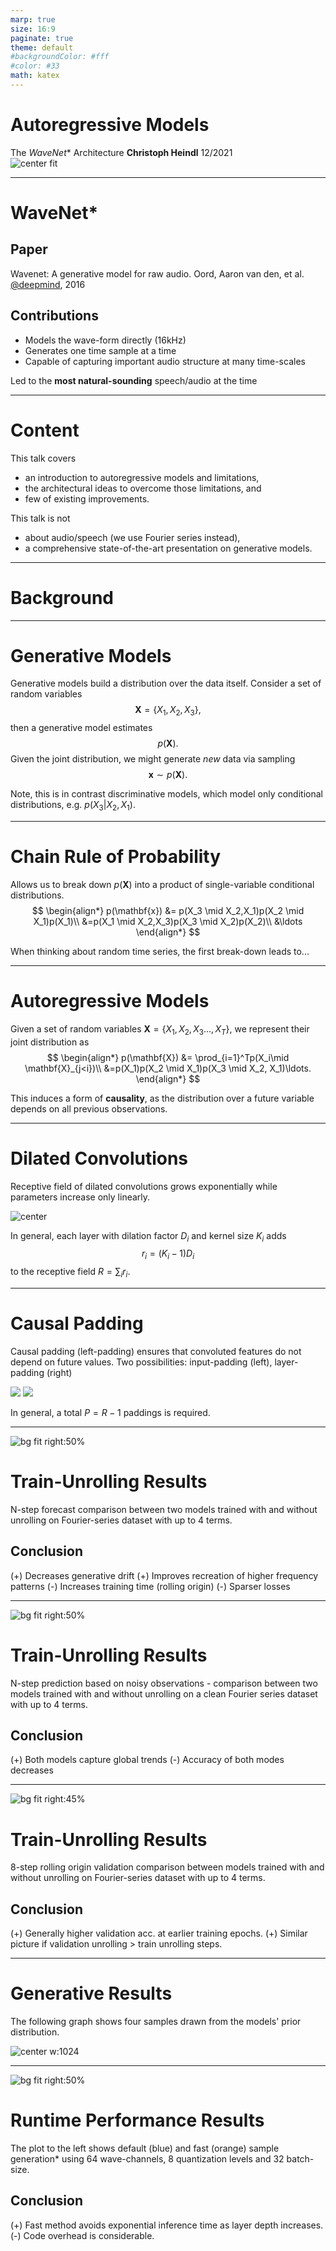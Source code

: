 ```yaml
---
marp: true
size: 16:9
paginate: true
theme: default
#backgroundColor: #fff
#color: #33
math: katex
---
```

<!-- 
_class: lead
_paginate: false
 -->
<style>
section { 
    font-size: 20px; 
}
img[alt~="center"] {
  display: block;
  margin: 0 auto;
}
</style>
<style scoped>section { font-size: 30px; }</style>

# Autoregressive Models
The *WaveNet** Architecture
**Christoph Heindl**
12/2021
![center fit](wave.png)

---
<!-- 
_footer: '*https://arxiv.org/abs/1609.03499'
_paginate: true
 -->
# WaveNet*

## Paper
Wavenet: A generative model for raw audio.
Oord, Aaron van den, et al.
[@deepmind](https://deepmind.com/blog/article/wavenet-generative-model-raw-audio), 2016

## Contributions
- Models the wave-form directly (16kHz)
- Generates one time sample at a time
- Capable of capturing important audio structure at many time-scales

Led to the **most natural-sounding** speech/audio at the time

---

# Content

This talk covers
 - an introduction to autoregressive models and limitations,
 - the architectural ideas to overcome those limitations, and
 - few of existing improvements.

This talk is not
 - about audio/speech (we use Fourier series instead),
 - a comprehensive state-of-the-art presentation on generative models.

---

# Background

--- 

# Generative Models

Generative models build a distribution over the data itself. Consider a set of random variables 
$$
\mathbf{X}=\{X_1,X_2,X_3\},
$$
then a generative model estimates 
$$
p(\mathbf{X}).
$$
Given the joint distribution, we might generate *new* data via sampling 
$$
\mathbf{x} \sim p(\mathbf{X}).
$$

Note, this is in contrast discriminative models, which model only conditional distributions, e.g. $p(X_3|X_2,X_1)$.

---

# Chain Rule of Probability

Allows us to break down $p(\mathbf{X})$ into a product of single-variable conditional distributions. 
$$
\begin{align*}
p(\mathbf{x}) &= p(X_3 \mid X_2,X_1)p(X_2 \mid X_1)p(X_1)\\
&=p(X_1 \mid X_2,X_3)p(X_3 \mid X_2)p(X_2)\\
&\ldots
\end{align*}
$$

When thinking about random time series, the first break-down leads to...

---

# Autoregressive Models

Given a set of random variables $\mathbf{X}=\{X_1,X_2,X_3...,X_T\}$, we represent their joint distribution as
$$
\begin{align*}
p(\mathbf{X}) &= \prod_{i=1}^Tp(X_i\mid \mathbf{X}_{j<i})\\
&=p(X_1)p(X_2 \mid X_1)p(X_3 \mid X_2, X_1)\ldots.
\end{align*}
$$

This induces a form of **causality**, as the distribution over a future variable depends on all previous observations.

---

# Dilated Convolutions
<!--_footer: Note, how each input (orange) within the receptive field is used exactly once.-->
Receptive field of dilated convolutions grows exponentially while parameters increase only linearly.

![center](wavenet-dilated-convolutions.svg)

In general, each layer with dilation factor $D_i$ and kernel size $K_i$ adds
$$
 r_i = (K_i-1)D_i
$$
to the receptive field $R=\sum_i r_i$.

---

# Causal Padding


Causal padding (left-padding) ensures that convoluted features do not depend on future values. Two possibilities: input-padding (left), layer-padding (right)

![](wavenet-causal-padding.svg) ![](wavenet-causal-padding2.svg)

In general, a total $P=R-1$ paddings is required.

<!--_footer: Autoregressive library uses layer-padding, WaveNet paper suggest input padding.-->
---

![bg fit right:50%](compare_curves_train_unroll.svg)

# Train-Unrolling Results

N-step forecast comparison between two models trained with and without unrolling on Fourier-series dataset with up to 4 terms.

## Conclusion
(+) Decreases generative drift
(+) Improves recreation of higher frequency patterns
(-) Increases training time (rolling origin)
(-) Sparser losses

---

![bg fit right:50%](compare_curves_noise.svg)

# Train-Unrolling Results

N-step prediction based on noisy observations - comparison between two models trained with and without unrolling on a clean Fourier series dataset with up to 4 terms.

## Conclusion
(+) Both models capture global trends
(-) Accuracy of both modes decreases

---

![bg fit right:45%](compare_val_acc.svg)

# Train-Unrolling Results

8-step rolling origin validation comparison between models trained with and without unrolling on Fourier-series dataset with up to 4 terms.

## Conclusion
(+) Generally higher validation acc. at earlier training epochs.
(+) Similar picture if validation unrolling > train unrolling steps.

---

# Generative Results

The following graph shows four samples drawn from the models' prior distribution.

![center w:1024](prior_samples.svg)

---

![bg fit right:50%](benchmark_generators.svg)

# Runtime Performance Results
<!-- _footer: '*Performed on a 1080 Ti' -->
The plot to the left shows default (blue) and fast (orange) sample generation* using 64 wave-channels, 8 quantization levels and 32 batch-size.

## Conclusion
(+) Fast method avoids exponential inference time as layer depth increases.
(-) Code overhead is considerable.

